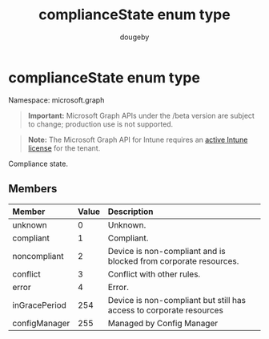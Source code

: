 ﻿---
title: "complianceState enum type"
description: "Compliance state."
author: "dougeby"
localization_priority: Normal
ms.prod: "intune"
doc_type: enumPageType
---

# complianceState enum type

Namespace: microsoft.graph

> **Important:** Microsoft Graph APIs under the /beta version are subject to change; production use is not supported.

> **Note:** The Microsoft Graph API for Intune requires an [active Intune license](https://go.microsoft.com/fwlink/?linkid=839381) for the tenant.

Compliance state.

## Members

| Member        | Value | Description                                                         |
| :------------ | :---- | :------------------------------------------------------------------ |
| unknown       | 0     | Unknown.                                                            |
| compliant     | 1     | Compliant.                                                          |
| noncompliant  | 2     | Device is non-compliant and is blocked from corporate resources.    |
| conflict      | 3     | Conflict with other rules.                                          |
| error         | 4     | Error.                                                              |
| inGracePeriod | 254   | Device is non-compliant but still has access to corporate resources |
| configManager | 255   | Managed by Config Manager                                           |
